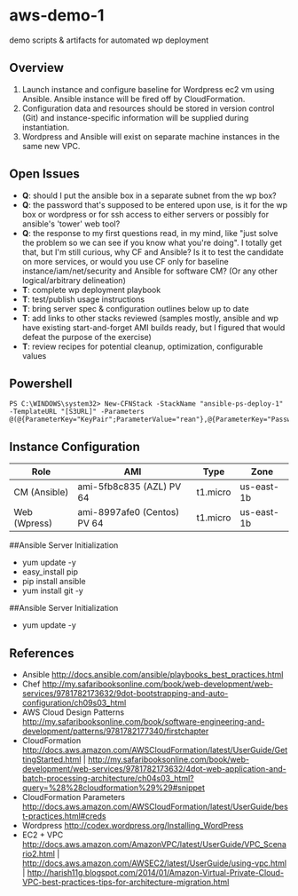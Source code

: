 # aws-demo-1
demo scripts &amp; artifacts for automated wp deployment

## Overview
1. Launch instance and configure baseline for Wordpress ec2 vm using Ansible. Ansible instance will be fired off by CloudFormation.
2. Configuration data and resources should be stored in version control (Git) and instance-specific information will be supplied during instantiation.
3. Wordpress and Ansible will exist on separate machine instances in the same new VPC.

## Open Issues
* **Q**: should I put the ansible box in a separate subnet from the wp box?
* **Q**: the password that's supposed to be entered upon use, is it for the wp box or wordpress or for ssh access to either servers or possibly for ansible's 'tower' web tool?
* **Q**: the response to my first questions read, in my mind, like "just solve the problem so we can see if you know what you're doing". I totally get that, but I'm still curious, why CF and Ansible? Is it to test the candidate on more services, or would you use CF only for baseline instance/iam/net/security and Ansible for software CM? (Or any other logical/arbitrary delineation)
* **T**: complete wp deployment playbook
* **T**: test/publish usage instructions
* **T**: bring server spec & configuration outlines below up to date
* **T**: add links to other stacks reviewed (samples mostly, ansible and wp have existing start-and-forget AMI builds ready, but I figured that would defeat the purpose of the exercise)
* **T**: review recipes for potential cleanup, optimization, configurable values

## Powershell
    PS C:\WINDOWS\system32> New-CFNStack -StackName "ansible-ps-deploy-1" -TemplateURL "[S3URL]" -Parameters @(@{ParameterKey="KeyPair";ParameterValue="rean"},@{ParameterKey="Password";ParameterValue="0a2z45b67y8"})

## Instance Configuration

Role | AMI | Type | Zone
---|---|---|---
CM (Ansible) | ami-5fb8c835 (AZL) PV 64| t1.micro | us-east-1b
Web (Wpress) | ami-8997afe0 (Centos) PV 64|t1.micro|us-east-1b

##Ansible Server Initialization
  * yum update -y
  * easy_install pip
  * pip install ansible
  * yum install git -y

##Ansible Server Initialization
* yum update -y

## References
* Ansible http://docs.ansible.com/ansible/playbooks_best_practices.html
* Chef http://my.safaribooksonline.com/book/web-development/web-services/9781782173632/9dot-bootstrapping-and-auto-configuration/ch09s03_html
* AWS Cloud Design Patterns  http://my.safaribooksonline.com/book/software-engineering-and-development/patterns/9781782177340/firstchapter
* CloudFormation http://docs.aws.amazon.com/AWSCloudFormation/latest/UserGuide/GettingStarted.html | http://my.safaribooksonline.com/book/web-development/web-services/9781782173632/4dot-web-application-and-batch-processing-architecture/ch04s03_html?query=%28%28cloudformation%29%29#snippet
* CloudFormation Parameters http://docs.aws.amazon.com/AWSCloudFormation/latest/UserGuide/best-practices.html#creds
* Wordpress http://codex.wordpress.org/Installing_WordPress
* EC2 + VPC http://docs.aws.amazon.com/AmazonVPC/latest/UserGuide/VPC_Scenario2.html |  http://docs.aws.amazon.com/AWSEC2/latest/UserGuide/using-vpc.html | http://harish11g.blogspot.com/2014/01/Amazon-Virtual-Private-Cloud-VPC-best-practices-tips-for-architecture-migration.html
